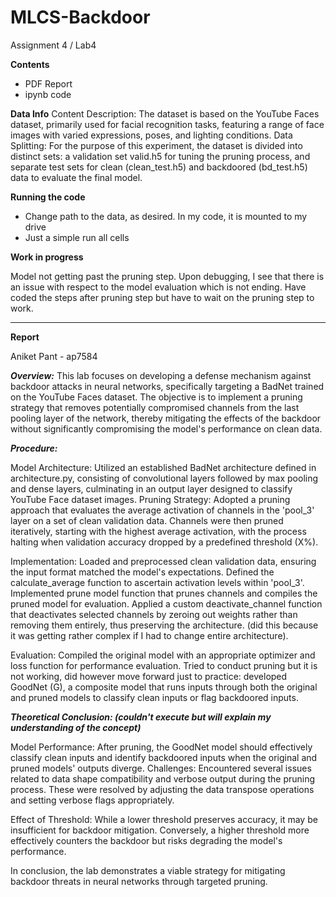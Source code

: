 # MLCS-Backdoor
Assignment 4 / Lab4

**Contents**
- PDF Report
- ipynb code

**Data Info**
Content Description: The dataset is based on the YouTube Faces dataset, primarily used for facial recognition tasks, featuring a range of face images with varied expressions, poses, and lighting conditions.
Data Splitting: For the purpose of this experiment, the dataset is divided into distinct sets: a validation set valid.h5 for tuning the pruning process, and separate test sets for clean (clean_test.h5) and backdoored (bd_test.h5) data to evaluate the final model.


**Running the code**
- Change path to the data, as desired. In my code, it is mounted to my drive
- Just a simple run all cells
  
**Work in progress**

Model not getting past the pruning step. Upon debugging, I see that there is an issue with respect to the model evaluation which is not ending. 
Have coded the steps after pruning step but have to wait on the pruning step to work.

---

**Report**

Aniket Pant - ap7584

***Overview:***
This lab focuses on developing a defense mechanism against backdoor attacks in neural networks, specifically targeting a BadNet trained on the YouTube Faces dataset. The objective is to implement a pruning strategy that removes potentially compromised channels from the last pooling layer of the network, thereby mitigating the effects of the backdoor without significantly compromising the model's performance on clean data.

***Procedure:***

Model Architecture: Utilized an established BadNet architecture defined in architecture.py, consisting of convolutional layers followed by max pooling and dense layers, culminating in an output layer designed to classify YouTube Face dataset images.
Pruning Strategy: Adopted a pruning approach that evaluates the average activation of channels in the 'pool_3' layer on a set of clean validation data. Channels were then pruned iteratively, starting with the highest average activation, with the process halting when validation accuracy dropped by a predefined threshold (X%).

Implementation:
Loaded and preprocessed clean validation data, ensuring the input format matched the model's expectations.
Defined the calculate_average function to ascertain activation levels within 'pool_3'.
Implemented prune model function that prunes channels and compiles the pruned model for evaluation.
Applied a custom deactivate_channel function that deactivates selected channels by zeroing out weights rather than removing them entirely, thus preserving the architecture. (did this because it was getting rather complex if I had to change entire architecture).

Evaluation:
Compiled the original model with an appropriate optimizer and loss function for performance evaluation.
Tried to conduct pruning but it is not working, did however move forward just to practice: developed GoodNet (G), a composite model that runs inputs through both the original and pruned models to classify clean inputs or flag backdoored inputs.

***Theoretical Conclusion: (couldn't execute but will explain my understanding of the concept)***

Model Performance: After pruning, the GoodNet model should effectively classify clean inputs and identify backdoored inputs when the original and pruned models' outputs diverge.
Challenges: Encountered several issues related to data shape compatibility and verbose output during the pruning process. These were resolved by adjusting the data transpose operations and setting verbose flags appropriately.

Effect of Threshold: While a lower threshold preserves accuracy, it may be insufficient for backdoor mitigation. Conversely, a higher threshold more effectively counters the backdoor but risks degrading the model's performance.

In conclusion, the lab demonstrates a viable strategy for mitigating backdoor threats in neural networks through targeted pruning.





